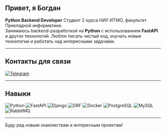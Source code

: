 ## Привет, я Богдан

**Python Backend Developer** 
Студент 2 курса НИУ ИТМО, факультет Прикладной информатики.  
Занимаюсь backend-разработкой на **Python** с использованием **FastAPI** и других технологий.
Люблю писать чистый код, изучать новые технологии и работать над интересными задачами.  

---

## Контакты для связи
[![Telegram](https://img.shields.io/badge/Telegram-26A5E4?style=for-the-badge&logo=telegram&logoColor=white)](https://t.me/Bogdan_Mezentsev)

---

## Навыки
![Python](https://img.shields.io/badge/-Python-3776AB?style=for-the-badge&logo=python&logoColor=white)
![FastAPI](https://img.shields.io/badge/-FastAPI-009688?style=for-the-badge&logo=fastapi&logoColor=white)
![Django](https://img.shields.io/badge/-Django-092E20?style=for-the-badge&logo=django&logoColor=white)
![DRF](https://img.shields.io/badge/-DRF-ff1709?style=for-the-badge&logo=django&logoColor=white)
![Docker](https://img.shields.io/badge/-Docker-2496ED?style=for-the-badge&logo=docker&logoColor=white)
![PostgreSQL](https://img.shields.io/badge/PostgreSQL-316192?style=for-the-badge&logo=postgresql&logoColor=white)
![MySQL](https://img.shields.io/badge/MySQL-005C84?style=for-the-badge&logo=mysql&logoColor=white)
![RabbitMQ](https://img.shields.io/badge/-RabbitMQ-FF6600?style=for-the-badge&logo=rabbitmq&logoColor=white)

---

Буду рад новым знакомствам и интересным проектам!
